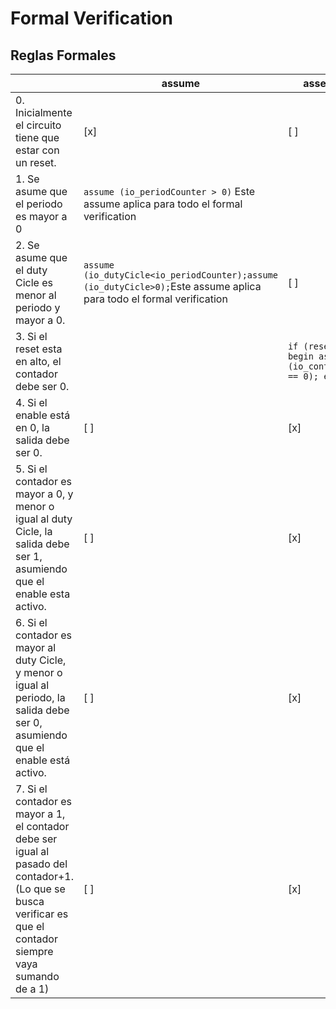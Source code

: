 # Formal Verification

## Reglas Formales 

|  | assume | assert |
| --- | --- | --- |
| 0. Inicialmente el circuito tiene que estar con un reset. | [x] | [ ] |
| 1. Se asume que el periodo es mayor a 0 | `assume (io_periodCounter > 0)` Este assume aplica para todo el formal verification | | 
| 2. Se asume que el duty Cicle es menor al periodo y mayor a 0.| `assume (io_dutyCicle<io_periodCounter);assume (io_dutyCicle>0);`Este assume aplica para todo el formal verification| [ ] | 
| 3. Si el reset esta en alto, el contador debe ser 0. |  | `if (reset) begin assert (io_contador == 0); end` |
| 4. Si el enable está en 0, la salida debe ser 0.  | [ ] | [x] |
| 5. Si el contador es mayor a 0, y menor o igual al duty Cicle, la salida debe ser 1, asumiendo que el enable esta activo.| [ ] | [x] |
| 6. Si el contador es mayor al duty Cicle, y menor o igual al periodo, la salida debe ser 0, asumiendo que el enable está activo.| [ ] | [x] |
| 7. Si el contador es mayor a 1, el contador debe ser igual al pasado del contador+1. (Lo que se busca verificar es que el contador siempre vaya sumando de a 1)| [ ] | [x] |
